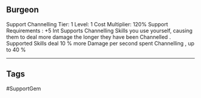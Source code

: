 ## Burgeon
Support
Channelling
Tier: 1
Level: 1
Cost Multiplier: 120%
Support Requirements : +5 Int
Supports Channelling Skills you use yourself, causing them to deal more damage the longer they have been Channelled .
Supported Skills deal 10 % more Damage per second spent Channelling , up to 40 %

---
## Tags
#SupportGem
